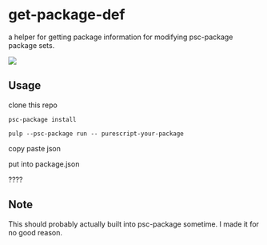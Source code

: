 # get-package-def

a helper for getting package information for modifying psc-package package sets.

![](https://i.imgur.com/UF8MOnf.png)

## Usage

clone this repo

`psc-package install`

`pulp --psc-package run -- purescript-your-package`

copy paste json

put into package.json

????

## Note

This should probably actually built into psc-package sometime. I made it for no good reason.
